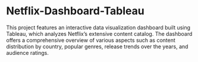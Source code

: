 # Netflix-Dashboard-Tableau
This project features an interactive data visualization dashboard built using Tableau, which analyzes Netflix’s extensive content catalog. The dashboard offers a comprehensive overview of various aspects such as content distribution by country, popular genres, release trends over the years, and audience ratings.
